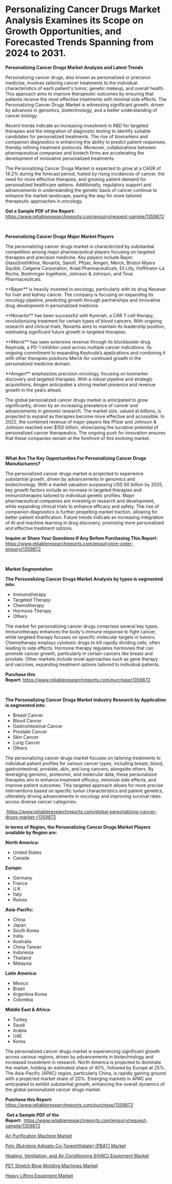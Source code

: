 <p><h1>Personalizing Cancer Drugs Market Analysis Examines its Scope on Growth Opportunities, and Forecasted Trends Spanning from 2024 to 2031.</h1></p><p><strong>Personalizing Cancer Drugs Market Analysis and Latest Trends</strong></p>
<p><p>Personalizing cancer drugs, also known as personalized or precision medicine, involves tailoring cancer treatments to the individual characteristics of each patient's tumor, genetic makeup, and overall health. This approach aims to improve therapeutic outcomes by ensuring that patients receive the most effective treatments with minimal side effects. The Personalizing Cancer Drugs Market is witnessing significant growth, driven by advances in genomics, biotechnology, and a better understanding of cancer biology. </p><p>Recent trends indicate an increasing investment in R&D for targeted therapies and the integration of diagnostic testing to identify suitable candidates for personalized treatments. The rise of biomarkers and companion diagnostics is enhancing the ability to predict patient responses, thereby refining treatment protocols. Moreover, collaborations between pharmaceutical companies and biotech firms are accelerating the development of innovative personalized treatments.</p><p>The Personalizing Cancer Drugs Market is expected to grow at a CAGR of 14.2% during the forecast period, fueled by rising incidences of cancer, the need for more effective therapies, and growing patient demand for personalized healthcare options. Additionally, regulatory support and advancements in understanding the genetic basis of cancer continue to enhance the market landscape, paving the way for more tailored therapeutic approaches in oncology.</p></p>
<p><strong>Get a Sample PDF of the Report:&nbsp;</strong> <a href="https://www.reliableresearchreports.com/enquiry/request-sample/1359872?utm_campaign=31&utm_medium=2&utm_source=Github&utm_content=ia&utm_term=18102024&utm_id=personalizing-cancer-drugs">https://www.reliableresearchreports.com/enquiry/request-sample/1359872</a></p>
<p>&nbsp;</p>
<p><strong>Personalizing Cancer Drugs Major Market Players</strong></p>
<p><p>The personalizing cancer drugs market is characterized by substantial competition among major pharmaceutical players focusing on targeted therapies and precision medicine. Key players include Bayer, GlaxoSmithKline, Novartis, Sanofi, Pfizer, Amgen, Merck, Bristol-Myers Squibb, Celgene Corporation, Ariad Pharmaceuticals, Eli Lilly, Hoffmann-La Roche, Boehringer Ingelheim, Johnson & Johnson, and Teva Pharmaceuticals.</p><p>**Bayer** is heavily invested in oncology, particularly with its drug Nexavar for liver and kidney cancer. The company is focusing on expanding its oncology pipeline, predicting growth through partnerships and innovative drug development in personalized medicine.</p><p>**Novartis** has been successful with Kymriah, a CAR T-cell therapy, revolutionizing treatment for certain types of blood cancers. With ongoing research and clinical trials, Novartis aims to maintain its leadership position, estimating significant future growth in targeted therapies.</p><p>**Merck** has seen extensive revenue through its blockbuster drug Keytruda, a PD-1 inhibitor used across multiple cancer indications. Its ongoing commitment to expanding Keytruda’s applications and combining it with other therapies positions Merck for continued growth in the personalized medicine domain.</p><p>**Amgen** emphasizes precision oncology, focusing on biomarker discovery and targeted therapies. With a robust pipeline and strategic acquisitions, Amgen anticipates a strong market presence and revenue growth in the years ahead.</p><p>The global personalized cancer drugs market is anticipated to grow significantly, driven by an increasing prevalence of cancer and advancements in genomic research. The market size, valued at billions, is projected to expand as therapies become more effective and accessible. In 2022, the combined revenue of major players like Pfizer and Johnson & Johnson reached over $100 billion, showcasing the lucrative potential of personalized cancer therapeutics. The ongoing push for innovation ensures that these companies remain at the forefront of this evolving market.</p></p>
<p>&nbsp;</p>
<p><strong>What Are The Key Opportunities For Personalizing Cancer Drugs Manufacturers?</strong></p>
<p><p>The personalized cancer drugs market is projected to experience substantial growth, driven by advancements in genomics and biotechnology. With a market valuation surpassing USD 60 billion by 2025, key growth factors include an increase in targeted therapies and immunotherapies tailored to individual genetic profiles. Major pharmaceutical companies are investing in research and development, while expanding clinical trials to enhance efficacy and safety. The rise of companion diagnostics is further propelling market traction, allowing for better patient stratification. Future trends indicate an increasing integration of AI and machine learning in drug discovery, promising more personalized and effective treatment options.</p></p>
<p><strong>Inquire or Share Your Questions If Any Before Purchasing This Report:</strong> <a href="https://www.reliableresearchreports.com/enquiry/pre-order-enquiry/1359872?utm_campaign=31&utm_medium=2&utm_source=Github&utm_content=ia&utm_term=18102024&utm_id=personalizing-cancer-drugs">https://www.reliableresearchreports.com/enquiry/pre-order-enquiry/1359872</a></p>
<p>&nbsp;</p>
<p><strong>Market Segmentation</strong></p>
<p><strong>The Personalizing Cancer Drugs Market Analysis by types is segmented into:</strong></p>
<p><ul><li>Immunotherapy</li><li>Targeted Therapy</li><li>Chemotherapy</li><li>Hormone Therapy</li><li>Others</li></ul></p>
<p><p>The market for personalizing cancer drugs comprises several key types. Immunotherapy enhances the body's immune response to fight cancer, while targeted therapy focuses on specific molecular targets in tumors. Chemotherapy employs cytotoxic drugs to kill rapidly dividing cells, often leading to side effects. Hormone therapy regulates hormones that can promote cancer growth, particularly in certain cancers like breast and prostate. Other markets include novel approaches such as gene therapy and vaccines, expanding treatment options tailored to individual patients.</p></p>
<p><strong>Purchase this Report:&nbsp;</strong><a href="https://www.reliableresearchreports.com/purchase/1359872?utm_campaign=31&utm_medium=2&utm_source=Github&utm_content=ia&utm_term=18102024&utm_id=personalizing-cancer-drugs">https://www.reliableresearchreports.com/purchase/1359872</a></p>
<p>&nbsp;</p>
<p><strong>The Personalizing Cancer Drugs Market Industry Research by Application is segmented into:</strong></p>
<p><ul><li>Breast Cancer</li><li>Blood Cancer</li><li>Gastrointestinal Cancer</li><li>Prostate Cancer</li><li>Skin Cancer</li><li>Lung Cancer</li><li>Others</li></ul></p>
<p><p>The personalizing cancer drugs market focuses on tailoring treatments to individual patient profiles for various cancer types, including breast, blood, gastrointestinal, prostate, skin, and lung cancers, alongside others. By leveraging genomic, proteomic, and molecular data, these personalized therapies aim to enhance treatment efficacy, minimize side effects, and improve patient outcomes. This targeted approach allows for more precise interventions based on specific tumor characteristics and patient genetics, ultimately driving advancements in oncology and improving survival rates across diverse cancer categories.</p></p>
<p><a href="https://www.reliableresearchreports.com/global-personalizing-cancer-drugs-market-r1359872?utm_campaign=31&utm_medium=2&utm_source=Github&utm_content=ia&utm_term=18102024&utm_id=personalizing-cancer-drugs">&nbsp;https://www.reliableresearchreports.com/global-personalizing-cancer-drugs-market-r1359872</a></p>
<p><strong>In terms of Region, the Personalizing Cancer Drugs Market Players available by Region are:</strong></p>
<p>
    <p> <strong> North America: </strong>
        <ul>
            <li>United States</li>
            <li>Canada</li>
        </ul>
        </p> 
    <p> <strong> Europe: </strong>
        <ul>
            <li>Germany</li>
            <li>France</li>
            <li>U.K.</li>
            <li>Italy</li>
            <li>Russia</li>
        </ul>
        </p> 
    <p> <strong> Asia-Pacific: </strong>
        <ul>
            <li>China</li>
            <li>Japan</li>
            <li>South Korea</li>
            <li>India</li>
            <li>Australia</li>
            <li>China Taiwan</li>
            <li>Indonesia</li>
            <li>Thailand</li>
            <li>Malaysia</li>
        </ul>
        </p> 
    <p> <strong> Latin America: </strong>
        <ul>
            <li>Mexico</li>
            <li>Brazil</li>
            <li>Argentina Korea</li>
            <li>Colombia</li>
        </ul>
        </p> 
    <p> <strong> Middle East & Africa: </strong>
        <ul>
            <li>Turkey</li>
            <li>Saudi</li>
            <li>Arabia</li>
            <li>UAE</li>
            <li>Korea</li>
        </ul>
    </p>
    </p>
<p><p>The personalized cancer drugs market is experiencing significant growth across various regions, driven by advancements in biotechnology and increased investment in research. North America is projected to dominate the market, holding an estimated share of 40%, followed by Europe at 25%. The Asia-Pacific (APAC) region, particularly China, is rapidly gaining ground with a projected market share of 20%. Emerging markets in APAC are anticipated to exhibit substantial growth, enhancing the overall dynamics of the global personalized cancer drugs market.</p></p>
<p><strong>Purchase this Report: </strong><a href="https://www.reliableresearchreports.com/purchase/1359872?utm_campaign=31&utm_medium=2&utm_source=Github&utm_content=ia&utm_term=18102024&utm_id=personalizing-cancer-drugs">https://www.reliableresearchreports.com/purchase/1359872</a></p>
<p>&nbsp;<strong>Get a Sample PDF of the Report:&nbsp;&nbsp;</strong><a href="https://www.reliableresearchreports.com/enquiry/request-sample/1359872?utm_campaign=31&utm_medium=2&utm_source=Github&utm_content=ia&utm_term=18102024&utm_id=personalizing-cancer-drugs">https://www.reliableresearchreports.com/enquiry/request-sample/1359872</a></p>
<p><strong></strong></p>
<p><p><a href="https://issuu.com/reportprime-2/docs/air-purification-machine-market-siz_9d555897b14db7?utm_campaign=31&utm_medium=2&utm_source=Github&utm_content=ia&utm_term=18102024&utm_id=personalizing-cancer-drugs">Air Purification Machine Market</a></p><p><a href="https://github.com/isbel3opkkem/Market-Research-Report-List-1/blob/main/poly-butylene-adipate-co-terephthalate-pbat-market.md?utm_campaign=31&utm_medium=2&utm_source=Github&utm_content=ia&utm_term=18102024&utm_id=personalizing-cancer-drugs">Poly (Butylene Adipate-Co-Terephthalate) (PBAT) Market</a></p><p><a href="https://github.com/cristy9x9bur/Market-Research-Report-List-1/blob/main/heating-ventilation-and-air-conditioning-hvac-equipment-market.md?utm_campaign=31&utm_medium=2&utm_source=Github&utm_content=ia&utm_term=18102024&utm_id=personalizing-cancer-drugs">Heating, Ventilation, and Air Conditioning (HVAC) Equipment Market</a></p><p><a href="https://www.linkedin.com/pulse/opportunities-challenges-pet-stretch-blow-molding-machines-rojec?utm_campaign=31&utm_medium=2&utm_source=Github&utm_content=ia&utm_term=18102024&utm_id=personalizing-cancer-drugs">PET Stretch Blow Molding Machines Market</a></p><p><a href="https://www.linkedin.com/pulse/heavy-lifting-equipment-market-emerging-trends-future-prospects-gdq4c?utm_campaign=31&utm_medium=2&utm_source=Github&utm_content=ia&utm_term=18102024&utm_id=personalizing-cancer-drugs">Heavy Lifting Equipment Market</a></p></p>